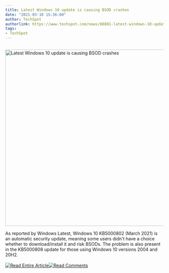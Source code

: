 ```yaml
---
title: Latest Windows 10 update is causing BSOD crashes
date: "2021-03-10 15:36:00"
author: TechSpot
authorlink: https://www.techspot.com/news/88881-latest-windows-10-update-causing-bsod-crashes.html
tags:
- TechSpot
---
```

<a href="https://www.techspot.com/news/88881-latest-windows-10-update-causing-bsod-crashes.html" target="_blank"><img src="https://static.techspot.com/images2/news/ts3_thumbs/2021/03/2021-03-10-ts3_thumbs-986.jpg" width="800" height="560" style="padding: 15px 0" title="Latest Windows 10 update is causing BSOD crashes" /></a><br />As reported by Windows Latest, Windows 10 KB5000802 (March 2021) is an automatic security update, meaning some users didn't have a choice whether to download/install it and risk BSODs. The problem is also present in the KB5000808 update for those using Windows 10 versions 2004 and 20H2.<br /><br /><a href="https://www.techspot.com/news/88881-latest-windows-10-update-causing-bsod-crashes.html"><img src="https://static.techspot.com/images/rss/rss_buttons_01.png" border="0" alt="Read Entire Article" /></a><a href="https://www.techspot.com/news/88881-latest-windows-10-update-causing-bsod-crashes.html#comments"><img src="https://static.techspot.com/images/rss/rss_buttons_02.png" border="0" alt="Read Comments" /></a><br /><br />
